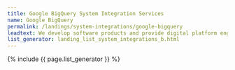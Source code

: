 ```yaml
---
title: Google BigQuery System Integration Services
name: Google BigQuery
permalink: /landings/system-integrations/google-bigquery
leadtext: We develop software products and provide digital platform engineering services in across Australia, New Zeland and Asia
list_generator: landing_list_system_integrations_b.html
---
```

{% include {{ page.list_generator }} %}